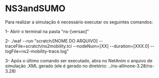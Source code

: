 # NS3andSUMO

Para realizar a simulação é necessário executar os seguintes comandos:

1- Abrir o terminal na pasta "ns-[versao]"

2- ./waf --run "scratch/[NOME DO ARQUIVO] --traceFile=scratch/ns2mobility.tcl --nodeNum=[XX] --duration=[XXX.0] --logFile=ns2-mobility-trace.log"

3- Após o último comando ser executado, abra no NetAnim o arquivo de simulação .XML gerado (ele é gerado no diretório: ../ns-allinone-3.28/ns-3.28)
